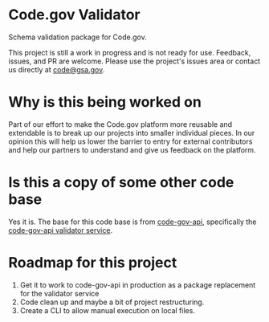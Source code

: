 # Code.gov Validator

Schema validation package for Code.gov.

This project is still a work in progress and is not ready for use. Feedback, issues, and PR are welcome. Please use the project's issues area or contact us directly at code@gsa.gov.

# Why is this being worked on

Part of our effort to make the Code.gov platform more reusable and extendable is to break up our projects into smaller individual pieces. In our opinion this will help us lower the barrier to entry for external contributors and help our partners to understand and give us feedback on the platform.

# Is this a copy of some other code base

Yes it is. The base for this code base is from [code-gov-api](https://github.com/gsa/code-gov-api), specifically the [code-gov-api validator service](https://github.com/GSA/code-gov-api/tree/master/services/validator).

# Roadmap for this project

1. Get it to work to code-gov-api in production as a package replacement for the validator service
2. Code clean up and maybe a bit of project restructuring.
3. Create a CLI to allow manual execution on local files.

